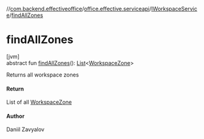 //[com.backend.effectiveoffice](../../../index.md)/[office.effective.serviceapi](../index.md)/[IWorkspaceService](index.md)/[findAllZones](find-all-zones.md)

# findAllZones

[jvm]\
abstract fun [findAllZones](find-all-zones.md)(): [List](https://kotlinlang.org/api/latest/jvm/stdlib/kotlin.collections/-list/index.html)&lt;[WorkspaceZone](../../office.effective.model/-workspace-zone/index.md)&gt;

Returns all workspace zones

#### Return

List of all [WorkspaceZone](../../office.effective.model/-workspace-zone/index.md)

#### Author

Daniil Zavyalov
